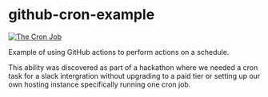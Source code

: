 # github-cron-example

[![The Cron Job](https://github.com/timbryandev/github-cron-example/actions/workflows/cron.yml/badge.svg?branch=production&event=check_run)](https://github.com/timbryandev/github-cron-example/actions/workflows/cron.yml)

Example of using GitHub actions to perform actions on a schedule.

This ability was discovered as part of a hackathon where we needed a cron task for a slack intergration without upgrading to a paid tier or setting up our own hosting instance specifically running one cron job.
